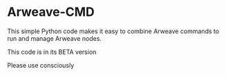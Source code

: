 # Arweave-CMD


This simple Python code makes it easy to combine Arweave commands to run and manage Arweave nodes.

This code is in its BETA version

Please use consciously

